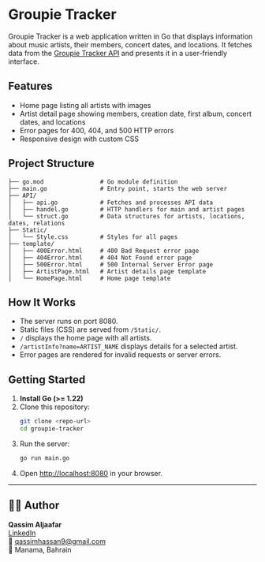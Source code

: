 # Groupie Tracker

Groupie Tracker is a web application written in Go that displays information about music artists, their members, concert dates, and locations. It fetches data from the [Groupie Tracker API](https://groupietrackers.herokuapp.com/api/artists) and presents it in a user-friendly interface.

## Features
- Home page listing all artists with images
- Artist detail page showing members, creation date, first album, concert dates, and locations
- Error pages for 400, 404, and 500 HTTP errors
- Responsive design with custom CSS

## Project Structure
```
├── go.mod                # Go module definition
├── main.go               # Entry point, starts the web server
├── API/
│   ├── api.go            # Fetches and processes API data
│   ├── handel.go         # HTTP handlers for main and artist pages
│   └── struct.go         # Data structures for artists, locations, dates, relations
├── Static/
│   └── Style.css         # Styles for all pages
├── template/
│   ├── 400Error.html     # 400 Bad Request error page
│   ├── 404Error.html     # 404 Not Found error page
│   ├── 500Error.html     # 500 Internal Server Error page
│   ├── ArtistPage.html   # Artist details page template
│   └── HomePage.html     # Home page template
```

## How It Works
- The server runs on port 8080.
- Static files (CSS) are served from `/Static/`.
- `/` displays the home page with all artists.
- `/artistInfo?name=ARTIST_NAME` displays details for a selected artist.
- Error pages are rendered for invalid requests or server errors.

## Getting Started
1. **Install Go (>= 1.22)**
2. Clone this repository:
   ```sh
   git clone <repo-url>
   cd groupie-tracker
   ```
3. Run the server:
   ```sh
   go run main.go
   ```
4. Open [http://localhost:8080](http://localhost:8080) in your browser.

---


## 👨‍💻 Author

**Qassim Aljaafar**  
[LinkedIn](https://www.linkedin.com/in/qassim-aljaffer)  
📧 qassimhassan9@gmail.com  
📍 Manama, Bahrain

